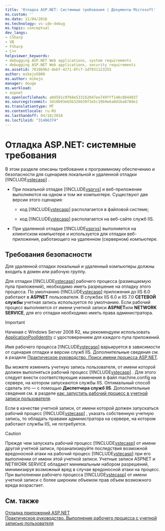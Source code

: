 ```yaml
---
title: 'Отладка ASP.NET: Системные требования | Документы Microsoft'
ms.custom: ''
ms.date: 11/04/2016
ms.technology: vs-ide-debug
ms.topic: conceptual
dev_langs:
- CSharp
- VB
- FSharp
- C++
helpviewer_keywords:
- debugging ASP.NET Web applications, system requirements
- debugging ASP.NET Web applications, security requirements
ms.assetid: 7810b9b2-debf-4271-8fc7-1df031123255
author: mikejo5000
ms.author: mikejo
manager: douge
ms.workload:
- aspnet
ms.openlocfilehash: a0d591c9f68e5331b2047ee749fff148c8844937
ms.sourcegitcommit: 3d10b93eb5b326639f3e5c19b9e6a8d1ba078de1
ms.translationtype: MT
ms.contentlocale: ru-RU
ms.lasthandoff: 04/18/2018
ms.locfileid: "31466374"
---
```

# <a name="aspnet-debugging-system-requirements"></a>Отладка ASP.NET: системные требования
В этом разделе описаны требования к программному обеспечению и безопасности для сценариев локальной и удаленной отладки [!INCLUDE[vstecasp](../code-quality/includes/vstecasp_md.md)] .  
  
-   При локальной отладке [!INCLUDE[vsprvs](../code-quality/includes/vsprvs_md.md)] и веб-приложение выполняются на одном и том же компьютере. Существуют две версии этого сценария:  
  
    -   код [!INCLUDE[vstecasp](../code-quality/includes/vstecasp_md.md)] располагается в файловой системе;  
  
    -   код [!INCLUDE[vstecasp](../code-quality/includes/vstecasp_md.md)] располагается на веб-сайте служб IIS.  
  
-   При удаленной отладке [!INCLUDE[vsprvs](../code-quality/includes/vsprvs_md.md)] выполняется на клиентском компьютере и используется для отладки веб-приложения, работающего на удаленном (серверном) компьютере.  
  
## <a name="security-requirements"></a>Требования безопасности  
 Для удаленной отладки локальный и удаленный компьютеры должны входить в домен или рабочую группу.  
  
 Для отладки [!INCLUDE[vstecasp](../code-quality/includes/vstecasp_md.md)] рабочего процесса (размещаемую пула приложений), необходимо иметь разрешение на отладку этого процесса. По умолчанию [!INCLUDE[vstecasp](../code-quality/includes/vstecasp_md.md)] приложения до IIS 6.0 работают в **ASPNET** пользователя. В службах IIS 6.0 и IIS 7.0 **СЕТЕВОЙ службы** учетная запись используется по умолчанию. Если рабочий процесс выполняется от имени учетной записи **ASPNET**или **NETWORK SERVICE**, для его отладки необходимо иметь права администратора.

 > [!IMPORTANT]
 > Начиная с Windows Server 2008 R2, мы рекомендуем использовать [ApplicationPoolIdentity](/iis/manage/configuring-security/application-pool-identities) с удостоверением для каждого пула приложений.
  
 Имя рабочего процесса [!INCLUDE[vstecasp](../code-quality/includes/vstecasp_md.md)] варьируется в зависимости от сценария отладки и версии служб IIS. Дополнительные сведения см. в разделе [Практическое руководство. Поиск имени процесса ASP.NET](../debugger/how-to-find-the-name-of-the-aspnet-process.md).  
  
 Вы можете изменить учетную запись пользователя, от имени которой должен выполняться рабочий процесс [!INCLUDE[vstecasp](../code-quality/includes/vstecasp_md.md)] . Для этого следует внести соответствующие изменения в файл machine.config на сервере, на котором запускаются службы IIS. Оптимальный способ сделать это — с помощью **Диспетчера служб IIS**. Дополнительные сведения см. в разделе [как: запустить рабочий процесс в учетной записи пользователя](../debugger/how-to-run-the-worker-process-under-a-user-account.md).  
  
 Если в качестве учетной записи, от имени которой должен запускаться рабочий процесс [!INCLUDE[vstecasp](../code-quality/includes/vstecasp_md.md)] , указать собственную учетную запись, то обладать правами администратора на сервере, на котором работают службы IIS, не потребуется.  
  
> [!CAUTION]
>  Прежде чем запускать рабочий процесс [!INCLUDE[vstecasp](../code-quality/includes/vstecasp_md.md)] от имени другой учетной записи, проанализируйте последствия возможной вредоносной атаки на рабочий процесс [!INCLUDE[vstecasp](../code-quality/includes/vstecasp_md.md)] при его выполнении от имени этой учетной записи. Учетные записи ASPNET и NETWORK SERVICE обладают минимальным набором разрешений, минимизируя возможный вред в случае вредоносной атаки на процесс. При выполнении рабочего процесса [!INCLUDE[vstecasp](../code-quality/includes/vstecasp_md.md)] от имени учетной записи с более широким объемом прав объем возможного вреда возрастает.  
  
## <a name="see-also"></a>См. также  
 [Отладка приложений ASP.NET](../debugger/how-to-enable-debugging-for-aspnet-applications.md)   
 [Практическое руководство. Выполнение рабочего процесса с учетной записью пользователя](../debugger/how-to-run-the-worker-process-under-a-user-account.md)